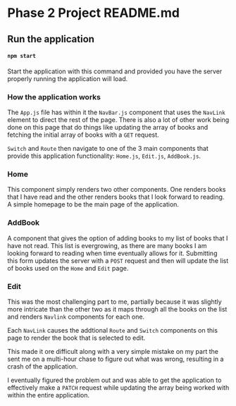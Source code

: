 # Phase 2 Project README.md

## Run the application

#### `npm start`
Start the application with this command and provided you have the server properly running the application will load.

### How the application works
The `App.js` file has within it the `NavBar.js` component that uses the `NavLink` element to direct the rest of the page. There is also a lot of other work being done on this page that do things like updating the array of books and fetching the initial array of books with a `GET` request.

`Switch` and `Route` then navigate to one of the 3 main components that provide this application functionality: `Home.js`, `Edit.js`, `AddBook.js`.

### Home
This component simply renders two other components. One renders books that I have read and the other renders books that I look forward to reading. A simple homepage to be the main page of the application.

### AddBook
A component that gives the option of adding books to my list of books that I have not read. This list is evergrowing, as there are many books I am looking forward to reading when time eventually allows for it. Submitting this form updates the server with a `POST` request and then will update the list of books used on the `Home` and `Edit` page.

### Edit
This was the most challenging part to me, partially because it was slightly more intricate than the other two as it maps through all the books on the list and renders `Navlink` components for each one.

Each `NavLink` causes the addtional `Route` and `Switch` components on this page to render the book that is selected to edit. 

This made it ore difficult along with a very simple mistake on my part the sent me on a multi-hour chase to figure out what was wrong, resulting in a crash of the application.

I eventually figured the problem out and was able to get the application to effectively make a `PATCH` request while updating the array being worked with within the entire application.
